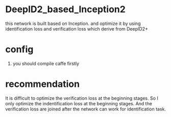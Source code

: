 # DeepID2_based_Inception2
this network is built based on Inception. and optimize it by using identification loss and verification loss which derive from DeepID2+

# config
1. you should compile caffe firstly

# recommendation
It is difficult to optimize the verification loss at the beginning stages. So I only optimize the indentification loss at the beginning stages. And the verification loss are joined after the network can work for identification task.
